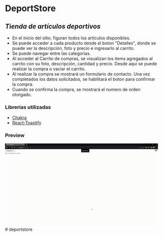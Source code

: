 # **DeportStore**
## *Tienda de artículos deportivos*

- En el inicio del sitio, figuran todos los artículos disponibles.
- Se puede acceder a cada producto desde el boton "Detalles", donde se puede ver la descripción, foto y precio e ingresarlo al carrito.
- Se puede navegar entre las categorias.
- Al acceder al Carrito de compras, se visualizan los items agregados al carrito con su foto, descripción, cantidad y precio. Desde aqui se puede realizar la compra o vaciar el carrito.
- Al realizar la compra se mostrará un formulario de contacto. Una vez completados los datos solicitados, se habilitará el boton para confirmar la compra.
- Cuando se confirma la compra, se mostrará el numero de orden otorgado.

### Librerias utilizadas

- [Chakra](https://chakra-ui.com/)
- [React-Toastify](https://www.npmjs.com/package/react-toastify)

### Preview

![ProyectoCoder](https://github.com/nahhwe/valoranteloboost/blob/main/assets/ProyectoCoder.gif)#   d e p o r t s t o r e 
 
 